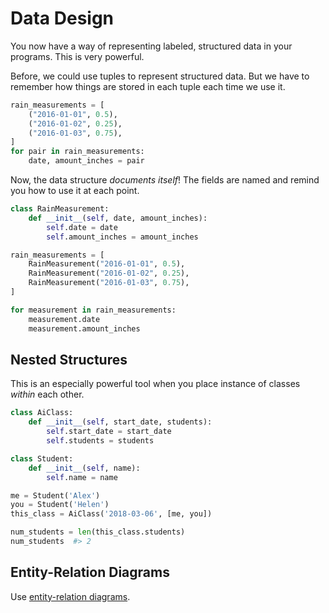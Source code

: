 # Data Design

You now have a way of representing labeled, structured data in your programs.
This is very powerful.

Before, we could use tuples to represent structured data.
But we have to remember how things are stored in each tuple each time we use it.

```python
rain_measurements = [
    ("2016-01-01", 0.5),
    ("2016-01-02", 0.25),
    ("2016-01-03", 0.75),
]
for pair in rain_measurements:
    date, amount_inches = pair
```

Now, the data structure _documents itself_!
The fields are named and remind you how to use it at each point.

```python
class RainMeasurement:
    def __init__(self, date, amount_inches):
        self.date = date
        self.amount_inches = amount_inches

rain_measurements = [
    RainMeasurement("2016-01-01", 0.5),
    RainMeasurement("2016-01-02", 0.25),
    RainMeasurement("2016-01-03", 0.75),
]

for measurement in rain_measurements:
    measurement.date
    measurement.amount_inches
```

## Nested Structures

This is an especially powerful tool when you place instance of classes _within_ each other.

```py
class AiClass:
    def __init__(self, start_date, students):
        self.start_date = start_date
        self.students = students

class Student:
    def __init__(self, name):
        self.name = name

me = Student('Alex')
you = Student('Helen')
this_class = AiClass('2018-03-06', [me, you])

num_students = len(this_class.students)
num_students  #> 2
```

## Entity-Relation Diagrams

Use [entity-relation diagrams](/notes/entity-relation.md).
